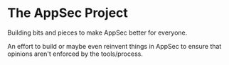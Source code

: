 # The AppSec Project
Building bits and pieces to make AppSec better for everyone.

An effort to build or maybe even reinvent things in AppSec to ensure that opinions aren't enforced by the tools/process.

